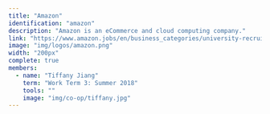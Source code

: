 ```yaml
---
title: "Amazon"
identification: "amazon"
description: "Amazon is an eCommerce and cloud computing company."
link: "https://www.amazon.jobs/en/business_categories/university-recruiting"
image: "img/logos/amazon.png"
width: "200px"
complete: true
members:
  - name: "Tiffany Jiang"
    term: "Work Term 3: Summer 2018"
    tools: ""
    image: "img/co-op/tiffany.jpg"
---
```

